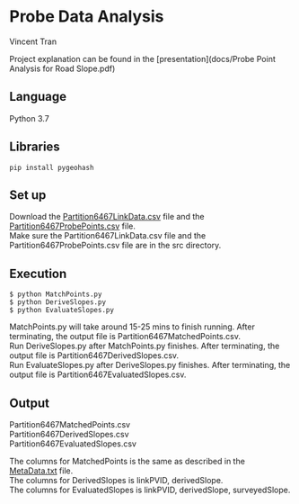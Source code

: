 # Probe Data Analysis

Vincent Tran  

Project explanation can be found in the [presentation](docs/Probe Point Analysis for Road Slope.pdf)

## Language

Python 3.7  


## Libraries

```pip install pygeohash```  


## Set up

Download the [Partition6467LinkData.csv](https://drive.google.com/file/d/16swaw4P3NDRYbHDXhq1XepzjEZdzxIya/view?usp=sharing) file and the [Partition6467ProbePoints.csv](https://drive.google.com/file/d/1dnc0f53gwT15WhhRFeecQkzrBVflC92X/view?usp=sharing) file.  
Make sure the Partition6467LinkData.csv file and the Partition6467ProbePoints.csv file are in the src directory.  


## Execution

```
$ python MatchPoints.py  
$ python DeriveSlopes.py  
$ python EvaluateSlopes.py  
```

MatchPoints.py will take around 15-25 mins to finish running. After terminating, the output file is Partition6467MatchedPoints.csv.  
Run DeriveSlopes.py after MatchPoints.py finishes. After terminating, the output file is Partition6467DerivedSlopes.csv.  
Run EvaluateSlopes.py after DeriveSlopes.py finishes. After terminating, the output file is Partition6467EvaluatedSlopes.csv.  


## Output

Partition6467MatchedPoints.csv  
Partition6467DerivedSlopes.csv  
Partition6467EvaluatedSlopes.csv  

The columns for MatchedPoints is the same as described in the [MetaData.txt](src/MetaData.txt) file.  
The columns for DerivedSlopes is linkPVID, derivedSlope.  
The columns for EvaluatedSlopes is linkPVID, derivedSlope, surveyedSlope.  

